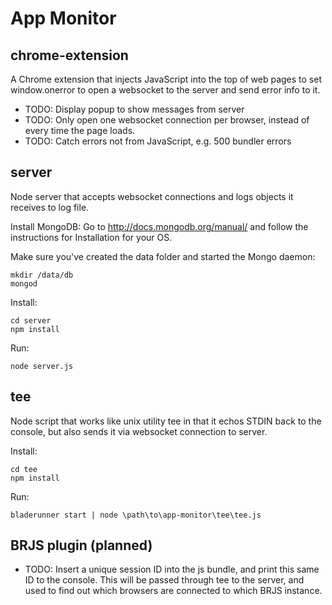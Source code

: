 # App Monitor


chrome-extension
----------------

A Chrome extension that injects JavaScript into the top of web pages to set window.onerror to open a websocket to the server and send error info to it.

* TODO: Display popup to show messages from server
* TODO: Only open one websocket connection per browser, instead of every time the page loads.
* TODO: Catch errors not from JavaScript, e.g. 500 bundler errors



server
------

Node server that accepts websocket connections and logs objects it receives to log file.

Install MongoDB:
Go to http://docs.mongodb.org/manual/ and follow the instructions for Installation for your OS.

Make sure you've created the data folder and started the Mongo daemon:
```
mkdir /data/db
mongod
```

Install:

```
cd server
npm install
```

Run:

```
node server.js
```


tee
---

Node script that works like unix utility tee in that it echos STDIN back to the console, but also sends it via websocket connection to server.

Install:

```
cd tee
npm install
```

Run:

```
bladerunner start | node \path\to\app-monitor\tee\tee.js
```


BRJS plugin (planned)
---------------------

* TODO: Insert a unique session ID into the js bundle, and print this same ID to the console. This will be passed through tee to the server, and used to find out which browsers are connected to which BRJS instance.
